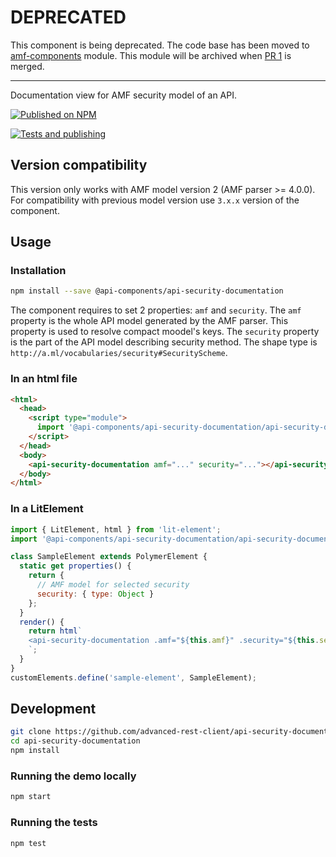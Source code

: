 # DEPRECATED

This component is being deprecated. The code base has been moved to [amf-components](https://github.com/advanced-rest-client/amf-components) module. This module will be archived when [PR 1](https://github.com/advanced-rest-client/amf-components/pull/1) is merged.

-----

Documentation view for AMF security model of an API.

[![Published on NPM](https://img.shields.io/npm/v/@api-components/api-security-documentation.svg)](https://www.npmjs.com/package/@api-components/api-security-documentation)

[![Tests and publishing](https://github.com/advanced-rest-client/api-security-documentation/actions/workflows/deployment.yml/badge.svg)](https://github.com/advanced-rest-client/api-security-documentation/actions/workflows/deployment.yml)

## Version compatibility

This version only works with AMF model version 2 (AMF parser >= 4.0.0).
For compatibility with previous model version use `3.x.x` version of the component.

## Usage

### Installation

```sh
npm install --save @api-components/api-security-documentation
```

The component requires to set 2 properties: `amf` and `security`.
The `amf` property is the whole API model generated by the AMF parser. This property is used to resolve compact moodel's keys.
The `security` property is the part of the API model describing security method. The shape type is `http://a.ml/vocabularies/security#SecurityScheme`.

### In an html file

```html
<html>
  <head>
    <script type="module">
      import '@api-components/api-security-documentation/api-security-documentation.js';
    </script>
  </head>
  <body>
    <api-security-documentation amf="..." security="..."></api-security-documentation>
  </body>
</html>
```

### In a LitElement

```js
import { LitElement, html } from 'lit-element';
import '@api-components/api-security-documentation/api-security-documentation.js';

class SampleElement extends PolymerElement {
  static get properties() {
    return {
      // AMF model for selected security
      security: { type: Object }
    };
  }
  render() {
    return html`
    <api-security-documentation .amf="${this.amf}" .security="${this.security}"></api-security-documentation>
    `;
  }
}
customElements.define('sample-element', SampleElement);
```

## Development

```sh
git clone https://github.com/advanced-rest-client/api-security-documentation
cd api-security-documentation
npm install
```

### Running the demo locally

```sh
npm start
```

### Running the tests

```sh
npm test
```
